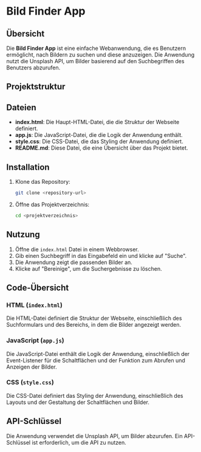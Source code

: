 # Bild Finder App

## Übersicht

Die **Bild Finder App** ist eine einfache Webanwendung, die es Benutzern ermöglicht, nach Bildern zu suchen und diese anzuzeigen. Die Anwendung nutzt die Unsplash API, um Bilder basierend auf den Suchbegriffen des Benutzers abzurufen.

## Projektstruktur

## Dateien

- **index.html**: Die Haupt-HTML-Datei, die die Struktur der Webseite definiert.
- **app.js**: Die JavaScript-Datei, die die Logik der Anwendung enthält.
- **style.css**: Die CSS-Datei, die das Styling der Anwendung definiert.
- **README.md**: Diese Datei, die eine Übersicht über das Projekt bietet.

## Installation

1. Klone das Repository:
    ```sh
    git clone <repository-url>
    ```
2. Öffne das Projektverzeichnis:
    ```sh
    cd <projektverzeichnis>
    ```

## Nutzung

1. Öffne die `index.html` Datei in einem Webbrowser.
2. Gib einen Suchbegriff in das Eingabefeld ein und klicke auf "Suche".
3. Die Anwendung zeigt die passenden Bilder an.
4. Klicke auf "Bereinige", um die Suchergebnisse zu löschen.

## Code-Übersicht

### HTML (`index.html`)

Die HTML-Datei definiert die Struktur der Webseite, einschließlich des Suchformulars und des Bereichs, in dem die Bilder angezeigt werden.

### JavaScript (`app.js`)

Die JavaScript-Datei enthält die Logik der Anwendung, einschließlich der Event-Listener für die Schaltflächen und der Funktion zum Abrufen und Anzeigen der Bilder.

### CSS (`style.css`)

Die CSS-Datei definiert das Styling der Anwendung, einschließlich des Layouts und der Gestaltung der Schaltflächen und Bilder.

## API-Schlüssel

Die Anwendung verwendet die Unsplash API, um Bilder abzurufen. Ein API-Schlüssel ist erforderlich, um die API zu nutzen. 

